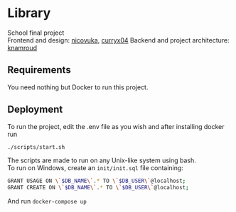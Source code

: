 # Library
School final project  
Frontend and design: [nicovuka](https://github.com/nicovuka), [curryx04](https://github.com/curryx04)
Backend and project architecture: [knamroud](https://github.com/knamroud)
## Requirements
You need nothing but Docker to run this project.   
## Deployment
To run the project, edit the .env file as you wish and after installing docker run  
```bash
./scripts/start.sh
```
The scripts are made to run on any Unix-like system using bash.  
To run on Windows, create an `init/init.sql` file containing:  
```bash
GRANT USAGE ON \`$DB_NAME\`.* TO \`$DB_USER\`@localhost;  
GRANT CREATE ON \`$DB_NAME\`.* TO \`$DB_USER\`@localhost;  
```
And run `docker-compose up`  